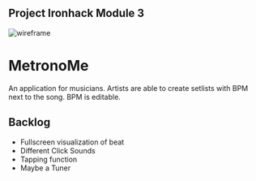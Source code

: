 ## Project Ironhack Module 3
![wireframe](https://github.com/ignazka/metronome-backend/blob/master/wireframe.png?raw=true)
# MetronoMe
An application for musicians.
Artists are able to create setlists with BPM next to the song. BPM is editable.

## Backlog
* Fullscreen visualization of beat
* Different Click Sounds
* Tapping function
* Maybe a Tuner
